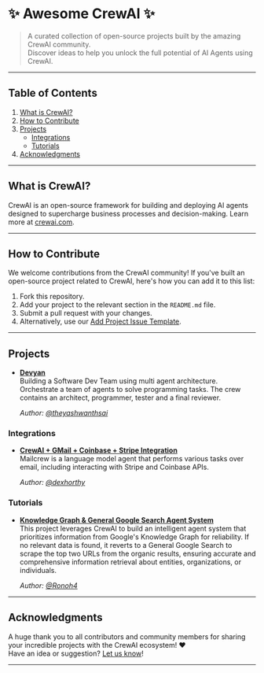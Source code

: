 # ✨ Awesome CrewAI ✨

> A curated collection of open-source projects built by the amazing CrewAI community.  
> Discover ideas to help you unlock the full potential of AI Agents using CrewAI.

---

## Table of Contents
1. [What is CrewAI?](#what-is-crewai)
2. [How to Contribute](#how-to-contribute)
3. [Projects](#projects)
   - [Integrations](#integrations)
   - [Tutorials](#tutorials)
4. [Acknowledgments](#acknowledgments)

---

## What is CrewAI?

CrewAI is an open-source framework for building and deploying AI agents designed to supercharge business processes and decision-making. Learn more at [crewai.com](https://crewai.com).

---

## How to Contribute

We welcome contributions from the CrewAI community! If you've built an open-source project related to CrewAI, here's how you can add it to this list:

1. Fork this repository.
2. Add your project to the relevant section in the `README.md` file.
3. Submit a pull request with your changes.
4. Alternatively, use our [Add Project Issue Template](https://github.com/crewai/awesome-crewai/issues/new?template=add-project.md).

---

## Projects
- **[Devyan](https://github.com/theyashwanthsai/Devyan)**  
  Building a Software Dev Team using multi agent architecture. Orchestrate a team of agents to solve programming tasks. The crew contains an architect, programmer, tester and a final reviewer. 

  *Author: [@theyashwanthsai](https://github.com/theyashwanthsai)*



### Integrations
- **[CrewAI + GMail + Coinbase + Stripe Integration](https://github.com/dexhorthy/mailcrew/tree/main)**  
  Mailcrew is a language model agent that performs various tasks over email, including interacting with Stripe and Coinbase APIs.

  *Author: [@dexhorthy](https://github.com/dexhorthy)*

### Tutorials
- **[Knowledge Graph & General Google Search Agent System](https://github.com/Ronoh4/KnowledgeGraphCrew/tree/main)**  
  This project leverages CrewAI to build an intelligent agent system that prioritizes information from Google's Knowledge Graph for reliability. If no relevant data is found, it reverts to a General Google Search to scrape the top two URLs from the organic results, ensuring accurate and comprehensive information retrieval about entities, organizations, or individuals.

  *Author: [@Ronoh4](https://github.com/Ronoh4)*

---

## Acknowledgments

A huge thank you to all contributors and community members for sharing your incredible projects with the CrewAI ecosystem! ❤️  
Have an idea or suggestion? [Let us know](https://github.com/crewai/awesome-crewai/issues)!

---

